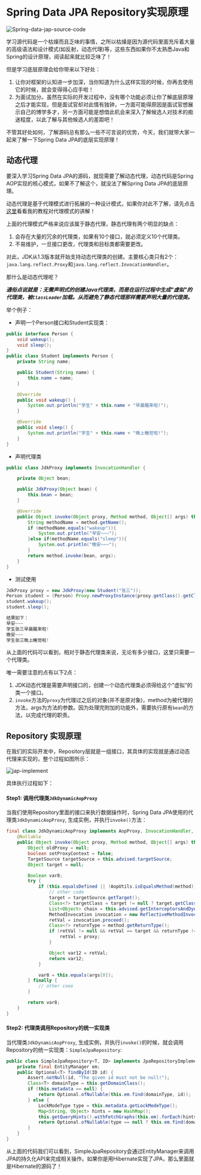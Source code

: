 # Spring Data JPA Repository实现原理

![Spring-data-jap-source-code](../../images/spring-data/spring-data-jpa-source-code.jpeg)

学习源代码是一个枯燥而且乏味的事情，之所以枯燥是因为源代码里面充斥着大量的高级语法和设计模式(如反射，动态代理)等，这些东西如果你不太熟悉Java和Spring的设计原理，阅读起来就比较乏味了！

但是学习底层原理会给你带来以下好处：
1. 让你对框架的认知进一步加深，当你知道为什么这样实现的时候，你再去使用它的时候，就会变得得心应手啦！
2. 为面试加分。虽然在实际的开发过程中，没有哪个功能必须让你了解底层原理之后才能实现，但是面试官却对此情有独钟，一方面可能得原因是面试官想展示自己的博学多才，另一方面可能是想借此机会来深入了解候选人对技术的痴迷程度，以此了解与其他候选人的差距吧！

不管其好处如何，了解源码总有那么一些不可言说的优势，今天，我们就带大家一起来了解一下Spring Data JPA的底层实现原理！

## 动态代理

要深入学习Spring Data JPA的源码，就现需要了解动态代理，动态代码是Spring AOP实现的核心模式，如果不了解这个，就没法了解Spring Data JPA的底层原理。

动态代理是基于代理模式进行拓展的一种设计模式，如果你对此不了解，请先点击[这里](https://github.com/skill-courses/design-patterns/tree/main/src/main/java/structural_patterns/proxy)看看我的教程对代理模式的讲解！

上面的代理模式严格来说应该属于静态代理，静态代理有两个明显的缺点：
1. 会存在大量的冗余的代理类，如果有10个接口，就必须定义10个代理类。
2. 不易维护，一旦接口更改，代理类和目标类都需要更改。

对此，JDK从1.3版本就开始支持动态代理类的创建。主要核心类只有2个：`java.lang.reflect.Proxy`和`java.lang.reflect.InvocationHandler`。

那什么是动态代理呢？

***通俗点说就是：无需声明式的创建Java代理类，而是在运行过程中生成"虚拟"的代理类，被`ClassLoader`加载。从而避免了静态代理那样需要声明大量的代理类。***

举个例子：
* 声明一个Person接口和Student实现类：
```java
public interface Person {
    void wakeup();
    void sleep();
}
public class Student implements Person {
    private String name;

    public Student(String name) {
        this.name = name;
    }

    @Override
    public void wakeup() {
        System.out.println("学生" + this.name + "早晨醒来啦!");
    }

    @Override
    public void sleep() {
        System.out.println("学生" + this.name + "晚上睡觉啦!");
    }
}
```

* 声明代理类
```java
public class JdkProxy implements InvocationHandler {

    private Object bean;

    public JdkProxy(Object bean) {
        this.bean = bean;
    }

    @Override
    public Object invoke(Object proxy, Method method, Object[] args) throws Throwable {
        String methodName = method.getName();
        if (methodName.equals("wakeup")){
            System.out.println("早安~~~");
        }else if(methodName.equals("sleep")){
            System.out.println("晚安~~~");
        }
        return method.invoke(bean, args);
    }
}
```

* 测试使用
```java
JdkProxy proxy = new JdkProxy(new Student("张三"));
Person student = (Person) Proxy.newProxyInstance(proxy.getClass().getClassLoader(), new Class[]{Person.class}, proxy);
student.wakeup();
student.sleep();

结果如下：
早安~~~
学生张三早晨醒来啦!
晚安~~~
学生张三晚上睡觉啦!
```
从上面的代码可以看到，相对于静态代理类来说，无论有多少接口，这里只需要一个代理类。

唯一需要注意的点有以下2点：
1. JDK动态代理是需要声明接口的，创建一个动态代理类必须得给这个”虚拟“的类一个接口。
2. `invoke`方法的`proxy`为代理过之后的对象(并不是原对象)，method为被代理的方法，args为方法的参数。因为处理完附加的功能外，需要执行原有`bean`的方法，以完成代理的职责。

## Repository 实现原理

在我们的实际开发中，Repository层就是一组接口，其具体的实现就是通过动态代理来实现的，整个过程如图所示：

![jap-implement](../../images/spring-data/jpa-implement.png)

具体执行过程如下：

#### Step1: 调用代理类`JdkDynamicAopProxy`

当我们使用Repository里面的接口来执行数据操作时，Spring Data JPA使用的代理类`JdkDynamicAopProxy`, 生成实例，并执行`invoke()`方法：

```java
final class JdkDynamicAopProxy implements AopProxy, InvocationHandler, Serializable { 
    @Nullable
    public Object invoke(Object proxy, Method method, Object[] args) throws Throwable {
        Object oldProxy = null;
        boolean setProxyContext = false;
        TargetSource targetSource = this.advised.targetSource;
        Object target = null;

        Boolean var8;
        try {
            if (this.equalsDefined || !AopUtils.isEqualsMethod(method)) {
                // other code
                target = targetSource.getTarget();
                Class<?> targetClass = target != null ? target.getClass() : null;
                List<Object> chain = this.advised.getInterceptorsAndDynamicInterceptionAdvice(method, targetClass);
                MethodInvocation invocation = new ReflectiveMethodInvocation(proxy, target, method, args, targetClass, chain);
                retVal = invocation.proceed();
                Class<?> returnType = method.getReturnType();
                if (retVal != null && retVal == target && returnType != Object.class && returnType.isInstance(proxy) && !RawTargetAccess.class.isAssignableFrom(method.getDeclaringClass())) {
                    retVal = proxy;
                }

                Object var12 = retVal;
                return var12;
            }

            var8 = this.equals(args[0]);
        } finally {
            // other coee
        }

        return var8;
    }
}
```

#### Step2: 代理类调用Repository的统一实现类

当代理类`JdkDynamicAopProxy`, 生成实例，并执行`invoke()`的时候，就会调用Repository的统一实现类：`SimpleJpaRepository`:

```java
public class SimpleJpaRepository<T, ID> implements JpaRepositoryImplementation<T, ID> {
    private final EntityManager em;
    public Optional<T> findById(ID id) {
        Assert.notNull(id, "The given id must not be null!");
        Class<T> domainType = this.getDomainClass();
        if (this.metadata == null) {
            return Optional.ofNullable(this.em.find(domainType, id));
        } else {
            LockModeType type = this.metadata.getLockModeType();
            Map<String, Object> hints = new HashMap();
            this.getQueryHints().withFetchGraphs(this.em).forEach(hints::put);
            return Optional.ofNullable(type == null ? this.em.find(domainType, id, hints) : this.em.find(domainType, id, type, hints));
        }
    }
}
```

从上面的代码我们可以看到，SimpleJpaRepository会通过EntityManager来调用JPA的持久化API来完成相关操作。如果你是用Hibernate实现了JPA，那么里面就是Hibernate的源码了！